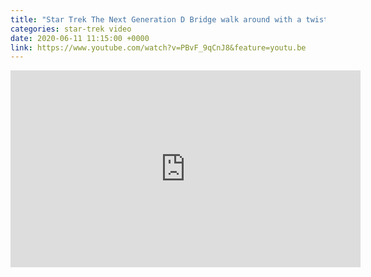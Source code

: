 ```yaml
---
title: "Star Trek The Next Generation D Bridge walk around with a twist Part 1"
categories: star-trek video
date: 2020-06-11 11:15:00 +0000
link: https://www.youtube.com/watch?v=PBvF_9qCnJ8&feature=youtu.be
---
```

<div><iframe width="560" height="315" src="https://www.youtube-nocookie.com/embed/PBvF_9qCnJ8" frameborder="0" allow="accelerometer; autoplay; encrypted-media; gyroscope; picture-in-picture" allowfullscreen></iframe></div>